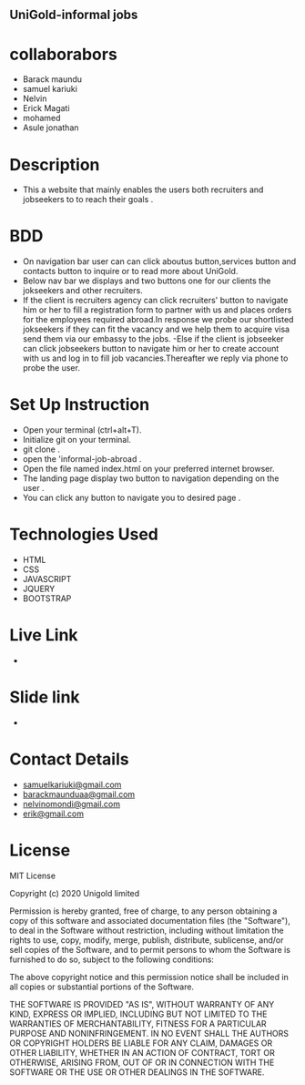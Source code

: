 ## UniGold-informal jobs

# collaborabors
- Barack maundu
- samuel kariuki
- Nelvin
- Erick Magati
- mohamed
- Asule jonathan

# Description
- This a website that mainly enables the users both recruiters and jobseekers to to reach their goals .

# BDD
- On navigation bar user can can click aboutus button,services button and contacts button to inquire or to read more about UniGold.
- Below nav bar we displays and two buttons one for our clients the jokseekers and other recruiters.
- If the client is recruiters agency can click recruiters' button to navigate him or her to fill a registration form to partner with us and places orders for the employees required abroad.In response we probe our shortlisted jokseekers if they can fit the vacancy and we help them to acquire visa send them via our embassy to the jobs.
-Else if the client is jobseeker can click jobseekers button to navigate him or her to create account with us and log in to  fill job vacancies.Thereafter we reply via phone to probe the user.

# Set Up Instruction
- Open your terminal (ctrl+alt+T). 
- Initialize git on your terminal.
- git clone .
- open the 'informal-job-abroad .
- Open the file named index.html on your preferred internet browser.
- The landing page display two button to navigation depending on the user .
- You can click any button to navigate you to desired page .

# Technologies Used
- HTML
- CSS
- JAVASCRIPT
- JQUERY
- BOOTSTRAP

# Live Link
- 

# Slide link
- 
# Contact Details
- samuelkariuki@gmail.com
- barackmaunduaa@gmail.com
- nelvinomondi@gmail.com
- erik@gmail.com

# License
MIT License

Copyright (c) 2020 Unigold limited

Permission is hereby granted, free of charge, to any person obtaining a copy of this software and associated documentation files (the "Software"), to deal in the Software without restriction, including without limitation the rights to use, copy, modify, merge, publish, distribute, sublicense, and/or sell copies of the Software, and to permit persons to whom the Software is furnished to do so, subject to the following conditions:

The above copyright notice and this permission notice shall be included in all copies or substantial portions of the Software.

THE SOFTWARE IS PROVIDED "AS IS", WITHOUT WARRANTY OF ANY KIND, EXPRESS OR IMPLIED, INCLUDING BUT NOT LIMITED TO THE WARRANTIES OF MERCHANTABILITY, FITNESS FOR A PARTICULAR PURPOSE AND NONINFRINGEMENT. IN NO EVENT SHALL THE AUTHORS OR COPYRIGHT HOLDERS BE LIABLE FOR ANY CLAIM, DAMAGES OR OTHER LIABILITY, WHETHER IN AN ACTION OF CONTRACT, TORT OR OTHERWISE, ARISING FROM, OUT OF OR IN CONNECTION WITH THE SOFTWARE OR THE USE OR OTHER DEALINGS IN THE SOFTWARE.